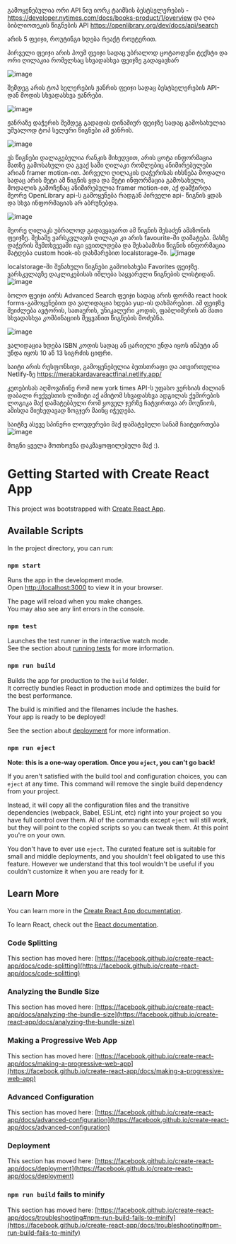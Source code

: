 გამოყენებულია ორი API ნიუ იორკ ტაიმსის ბესტსელერების - https://developer.nytimes.com/docs/books-product/1/overview
და ღია ბიბლიოთეკის წიგნების API https://openlibrary.org/dev/docs/api/search

არის 5 ფეიჯი, როუტინგი ხდება რეაქტ როუტერით.

პირველი ფეიჯი არის ჰოუმ ფეიჯი სადაც უბრალოდ ცოტაოდენი ტექსტი და ორი ღილაკია რომელსაც სხვადასხვა ფეიჯზე გადაყავხარ

![image](https://github.com/MerabQardava/ReactFinal/assets/73705286/4562609f-daff-4d7f-bb62-305cd8a9722c)


შემდეგ არის ტოპ სელერების ჟანრის ფეიჯი სადაც ბესტსელერების API-დან მოდის სხვადასხვა ჟანრები.

![image](https://github.com/MerabQardava/ReactFinal/assets/73705286/7aa8c506-6e6c-4735-8410-9af6eeefb2a6)


ჟანრაზე დაჭერის შემდეგ გადადის დინამიურ ფეიჯზე სადაც გამოსახულია უშუალოდ ტოპ სელერი წიგნები ამ ჟანრის.

![image](https://github.com/MerabQardava/ReactFinal/assets/73705286/a941c85e-dacc-4615-8dc1-c7e164bb3179)

ეს წიგნები დალაგებულია რანკის მიხედვით, არის ცოტა ინფორმაცია მათზე გამოსახული და გვაქ სამი ღილაკი რომლებიც ანიმირებულები არიან framer motion-ით.
პირველი ღილაკის დაჭერისას იხსნება მოდალი სადაც არის მეტი ამ წიგნის ყდა და მეტი ინფორმაცია გამოსახული, მოდალის გამოჩენაც ანიმირებულია framer motion-ით, აქ დამჭირდა მეორე OpenLibrary api-ს გამოყენება რადგან პირველი api- წიგნის ყდას და სხვა ინფორმაციას არ აბრუნებდა.


![image](https://github.com/MerabQardava/ReactFinal/assets/73705286/c9790d89-6e72-4716-9b9e-748b9713ff4c)


მეორე ღილაკს უბრალოდ გადავყავართ ამ წიგნის შესაძენ ამაზონის ფეიჯზე.
მესამე ვარსკვლავის ღილაკი კი არის favourite-ში დამატება. მასზე დაჭერის შემთხვევაში იგი ყვითლდება და შესაბამისი წიგნის ინფორმაცია მატდება custom hook-ის დახმარებით localstorage-ში.
![image](https://github.com/MerabQardava/ReactFinal/assets/73705286/78e9666b-367b-4a03-ace5-82af838ce9af)


localstorage-ში შენახული წიგნები გამოისახება Favorites ფეიჯზე. ვარსკვლავზე დაკლიკებისას იშლება საყვარელი წიგნების ლისტიდან.
![image](https://github.com/MerabQardava/ReactFinal/assets/73705286/ca8da5a5-7477-49ba-be4a-53736270170e)

ბოლო ფეიჯი აირს Advanced Search ფეიჯი სადაც არის ფორმა react hook forms-გამოყენებით და ვალიდაცია ხდება yup-ის დახმარებით.
ამ ფეიჯზე შეიძლება ავტორის, სათაურის, უნიკალური კოდის, ფაბლიშერის ან მათი სხვადასხვა კომბინაციის შეყვანით წიგნების მოძებნა.

![image](https://github.com/MerabQardava/ReactFinal/assets/73705286/9ba9d9fb-cb61-4692-8998-10717dbeb7ea)

ვალიდაცია ხდება ISBN კოდის სადაც ან ცარიელი უნდა იყოს ინპუტი ან უნდა იყოს 10 ან 13 სიგრძის ციფრი.



საიტი არის რესფონსივი, გამოყენებულია ბუთსთრაფი და ათვირთულია Netlify-ზე https://merabkardavareactfinal.netlify.app/

კეთებისას აღმოვაჩინე რომ new york times API-ს უფასო ვერსიას ძალიან დაბალი რექვესთის ლიმიტი აქ ამიტომ სხვადასხვა ადგილას ქეშირების ლოგიკა მაქ დამატებბული რომ ყოველ ჯერზე ჩატვირთვა არ მოუწიოს, ამისდა მიუხედავად ზოგჯერ მაინც იჭედება.

საიტზე ასევე სპინერი ლოუდერები მაქ დამატებული სანამ ჩაიტვირთება
![image](https://github.com/MerabQardava/ReactFinal/assets/73705286/4963198b-923a-4288-a5fc-2ee58b92ac9a)


მოგნი ყველა მოთხოვნა დაკმაყოფილებული მაქ :).











# Getting Started with Create React App

This project was bootstrapped with [Create React App](https://github.com/facebook/create-react-app).

## Available Scripts

In the project directory, you can run:

### `npm start`

Runs the app in the development mode.\
Open [http://localhost:3000](http://localhost:3000) to view it in your browser.

The page will reload when you make changes.\
You may also see any lint errors in the console.

### `npm test`

Launches the test runner in the interactive watch mode.\
See the section about [running tests](https://facebook.github.io/create-react-app/docs/running-tests) for more information.

### `npm run build`

Builds the app for production to the `build` folder.\
It correctly bundles React in production mode and optimizes the build for the best performance.

The build is minified and the filenames include the hashes.\
Your app is ready to be deployed!

See the section about [deployment](https://facebook.github.io/create-react-app/docs/deployment) for more information.

### `npm run eject`

**Note: this is a one-way operation. Once you `eject`, you can't go back!**

If you aren't satisfied with the build tool and configuration choices, you can `eject` at any time. This command will remove the single build dependency from your project.

Instead, it will copy all the configuration files and the transitive dependencies (webpack, Babel, ESLint, etc) right into your project so you have full control over them. All of the commands except `eject` will still work, but they will point to the copied scripts so you can tweak them. At this point you're on your own.

You don't have to ever use `eject`. The curated feature set is suitable for small and middle deployments, and you shouldn't feel obligated to use this feature. However we understand that this tool wouldn't be useful if you couldn't customize it when you are ready for it.

## Learn More

You can learn more in the [Create React App documentation](https://facebook.github.io/create-react-app/docs/getting-started).

To learn React, check out the [React documentation](https://reactjs.org/).

### Code Splitting

This section has moved here: [https://facebook.github.io/create-react-app/docs/code-splitting](https://facebook.github.io/create-react-app/docs/code-splitting)

### Analyzing the Bundle Size

This section has moved here: [https://facebook.github.io/create-react-app/docs/analyzing-the-bundle-size](https://facebook.github.io/create-react-app/docs/analyzing-the-bundle-size)

### Making a Progressive Web App

This section has moved here: [https://facebook.github.io/create-react-app/docs/making-a-progressive-web-app](https://facebook.github.io/create-react-app/docs/making-a-progressive-web-app)

### Advanced Configuration

This section has moved here: [https://facebook.github.io/create-react-app/docs/advanced-configuration](https://facebook.github.io/create-react-app/docs/advanced-configuration)

### Deployment

This section has moved here: [https://facebook.github.io/create-react-app/docs/deployment](https://facebook.github.io/create-react-app/docs/deployment)

### `npm run build` fails to minify

This section has moved here: [https://facebook.github.io/create-react-app/docs/troubleshooting#npm-run-build-fails-to-minify](https://facebook.github.io/create-react-app/docs/troubleshooting#npm-run-build-fails-to-minify)
